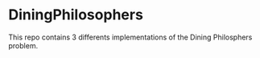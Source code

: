 # DiningPhilosophers
This repo contains 3 differents implementations of the Dining Philosphers problem.
